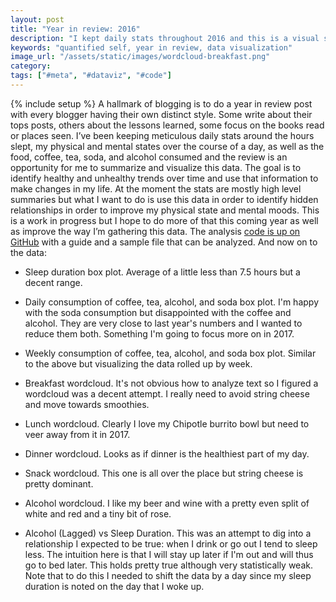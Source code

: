 ```yaml
---
layout: post
title: "Year in review: 2016"
description: "I kept daily stats throughout 2016 and this is a visual summary of that data."
keywords: "quantified self, year in review, data visualization"
image_url: "/assets/static/images/wordcloud-breakfast.png"
category:
tags: ["#meta", "#dataviz", "#code"]
---
```

{% include setup %}
A hallmark of blogging is to do a year in review post with every blogger having their own distinct style. Some write about their tops posts, others about the lessons learned, some focus on the books read or places seen. I’ve been keeping meticulous daily stats around the hours slept, my physical and mental states over the course of a day, as well as the food, coffee, tea, soda, and alcohol consumed and the review is an opportunity for me to summarize and visualize this data. The goal is to identify healthy and unhealthy trends over time and use that information to make changes in my life. At the moment the stats are mostly high level summaries but what I want to do is use this data in order to identify hidden relationships in order to improve my physical state and mental moods. This is a work in progress but I hope to do more of that this coming year as well as improve the way I’m gathering this data. The analysis [code is up on GitHub](https://github.com/dangoldin/annual-stats-analysis) with a guide and a sample file that can be analyzed. And now on to the data:

<ul class="thumbnails">
  <li class="span8">
    <div class="thumbnail">
      <amp-img src="{{ IMG_PATH }}sleep-duration.png" alt="Sleep duration" width="800" height="600" layout="responsive"></amp-img>
      <p>Sleep duration box plot. Average of a little less than 7.5 hours but a decent range.</p>
    </div>
  </li>

  <li class="span8">
    <div class="thumbnail">
      <amp-img src="{{ IMG_PATH }}coffee-tea-alcohol-soda-daily.png" alt="Coffee tea alcohol soda by day" width="800" height="600" layout="responsive"></amp-img>
      <p>Daily consumption of coffee, tea, alcohol, and soda box plot. I'm happy with the soda consumption but disappointed with the coffee and alcohol. They are very close to last year's numbers and I wanted to reduce them both. Something I'm going to focus more on in 2017.</p>
    </div>
  </li>

  <li class="span8">
    <div class="thumbnail">
      <amp-img src="{{ IMG_PATH }}coffee-tea-alcohol-soda-weekly.png" alt="Coffee tea alcohol soda by week" width="800" height="600" layout="responsive"></amp-img>
      <p>Weekly consumption of coffee, tea, alcohol, and soda box plot. Similar to the above but visualizing the data rolled up by week.</p>
    </div>
  </li>

  <li class="span8">
    <div class="thumbnail">
      <amp-img src="{{ IMG_PATH }}wordcloud-breakfast.png" alt="Breakfast wordcloud" width="1000" height="1000" layout="responsive"></amp-img>
      <p>Breakfast wordcloud. It's not obvious how to analyze text so I figured a wordcloud was a decent attempt. I really need to avoid string cheese and move towards smoothies.</p>
    </div>
  </li>

  <li class="span8">
    <div class="thumbnail">
      <amp-img src="{{ IMG_PATH }}wordcloud-lunch.png" alt="Lunch wordcloud" width="1000" height="1000" layout="responsive"></amp-img>
      <p>Lunch wordcloud. Clearly I love my Chipotle burrito bowl but need to veer away from it in 2017.</p>
    </div>
  </li>

  <li class="span8">
    <div class="thumbnail">
      <amp-img src="{{ IMG_PATH }}wordcloud-dinner.png" alt="Dinner wordcloud" width="1000" height="1000" layout="responsive"></amp-img>
      <p>Dinner wordcloud. Looks as if dinner is the healthiest part of my day.</p>
    </div>
  </li>

  <li class="span8">
    <div class="thumbnail">
      <amp-img src="{{ IMG_PATH }}wordcloud-snack.png" alt="Snack wordcloud" width="1000" height="1000" layout="responsive"></amp-img>
      <p>Snack wordcloud. This one is all over the place but string cheese is pretty dominant.</p>
    </div>
  </li>

  <li class="span8">
    <div class="thumbnail">
      <amp-img src="{{ IMG_PATH }}wordcloud-drinkslist.png" alt="Alcohol wordcloud" width="1000" height="1000" layout="responsive"></amp-img>
      <p>Alcohol wordcloud. I like my beer and wine with a pretty even split of white and red and a tiny bit of rose.</p>
    </div>
  </li>

  <li class="span8">
    <div class="thumbnail">
      <amp-img src="{{ IMG_PATH }}alcohollag-vs-sleepduration.png" alt="Alcohol vs Sleep Duration" width="800" height="600" layout="responsive"></amp-img>
      <p>Alcohol (Lagged) vs Sleep Duration. This was an attempt to dig into a relationship I expected to be true: when I drink or go out I tend to sleep less. The intuition here is that I will stay up later if I'm out and will thus go to bed later. This holds pretty true although very statistically weak. Note that to do this I needed to shift the data by a day since my sleep duration is noted on the day that I woke up.</p>
    </div>
  </li>
</ul>
